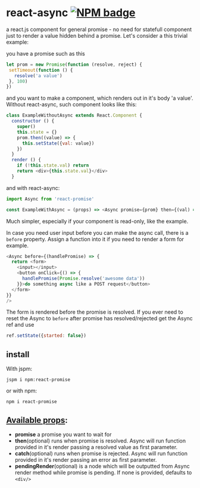 # react-async [![NPM badge](https://nodei.co/npm/react-promise.png?downloads=true&downloadRank=true&stars=true)](https://nodei.co/npm/react-promise/)
a react.js component for general promise - no need for statefull component just to render a value hidden behind a promise.
Let's consider a this trivial example:

you have a promise such as this
```javascript
let prom = new Promise(function (resolve, reject) {
 setTimeout(function () {
   resolve('a value')
 }, 100)
})
```

and you want to make a component, which renders out in it's body 'a value'. Without react-async, such component looks like this:
```javascript
class ExampleWithoutAsync extends React.Component {
  constructor () {
    super()
    this.state = {}
    prom.then((value) => {
      this.setState({val: value})
    })
  }
  render () {
    if (!this.state.val) return
    return <div>{this.state.val}</div>
  }
```

and with react-async:
```javascript
import Async from 'react-promise'

const ExampleWithAsync = (props) => <Async promise={prom} then={(val) => <div>{val}</div>/>
```

Much simpler, especially if your component is read-only, like the example.

In case you need user input before you can make the async call, there is a `before` property. Assign a function into it if you need to render a form for example.
```javascript
<Async before={(handlePromise) => {
  return <form>
    <input></input>
    <button onClick={() => {
      handlePromise(Promise.resolve('awesome data'))
    }}>do something async like a POST request</button>
  </form>
}}
/>
```
The form is rendered before the promise is resolved. If you ever need to reset the Async to `before` after promise has resolved/rejected get the Async ref and use
```javascript
ref.setState({started: false})
```

## install

With jspm:
```
jspm i npm:react-promise
```
or with npm:
```
npm i react-promise
```

## [Available props](https://github.com/capaj/react-async/blob/master/async.js#L48):

- **promise** a promise you want to wait for
- **then**(optional) runs when promise is resolved. Async will run function provided in it's render passing a resolved value as first parameter.
- **catch**(optional) runs when promise is rejected. Async will run function provided in it's render passing an error as first parameter.
- **pendingRender**(optional) is a node which will be outputted from Async render method while promise is pending. If none is provided, defaults to `<div/>`
